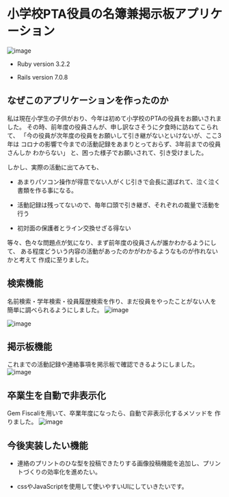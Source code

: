 # 小学校PTA役員の名簿兼掲示板アプリケーション

![image](https://github.com/kinakoricecake/bbs_chokuzen2/assets/157467116/48b03f3e-9fe6-4cb0-b00f-30144fc1ae9f)


* Ruby version 3.2.2

* Rails version 7.0.8

## なぜこのアプリケーションを作ったのか

私は現在小学生の子供がおり、今年は初めて小学校のPTAの役員をお願いされました。
その時、前年度の役員さんが、申し訳なさそうに夕食時に訪ねてこられて、
「今の役員が次年度の役員をお願いして引き継がないといけないが、ここ3年は
コロナの影響で今までの活動記録をあまりとっておらず、3年前までの役員さんしか
わからない」
と、困った様子でお願いされて、引き受けました。

しかし、実際の活動に出てみても、

 * あまりパソコン操作が得意でない人がくじ引きで会長に選ばれて、泣く泣く
    書類を作る事になる。

* 活動記録は残ってないので、毎年口頭で引き継ぎ、それぞれの裁量で活動を行う

* 初対面の保護者とライン交換せざる得ない

等々、色々な問題点が気になり、まず前年度の役員さんが誰かわかるようにして、
ある程度どういう内容の活動があったのかがわかるようなものが作れないかと考えて
作成に至りました。

## 検索機能
名前検索・学年検索・役員履歴検索を作り、まだ役員をやったことがない人を
簡単に調べられるようにしました。
![image](https://github.com/kinakoricecake/bbs_chokuzen2/assets/157467116/e1807cad-aafa-4acd-981c-ecbf8a9a3eaa)

![image](https://github.com/kinakoricecake/bbs_chokuzen2/assets/157467116/3abbd5f6-eabe-46f5-b456-0378e27910a5)


## 掲示板機能
これまでの活動記録や連絡事項を掲示板で確認できるようにしました。
![image](https://github.com/kinakoricecake/bbs_chokuzen2/assets/157467116/56264a86-d324-4835-91c2-1a5f79bcbb26)


## 卒業生を自動で非表示化
Gem Fiscaliを用いて、卒業年度になったら、自動で非表示化するメソッドを
作りました。
![image](https://github.com/kinakoricecake/bbs_chokuzen2/assets/157467116/df4233df-52df-4d05-be93-9ad19713706f)


## 今後実装したい機能

* 連絡のプリントのひな型を投稿できたりする画像投稿機能を追加し、プリントづくりの効率化を進めたい。
  
* cssやJavaScriptを使用して使いやすいUIにしていきたいです。

